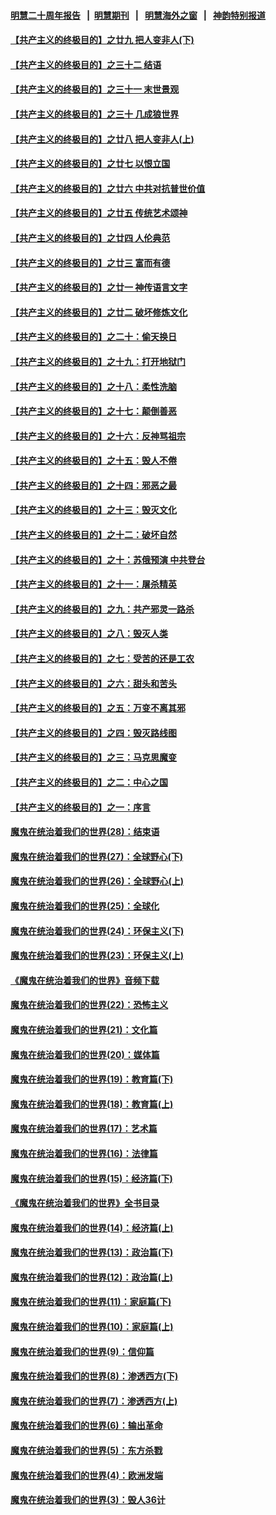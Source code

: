 #### [明慧二十周年报告](https://github.com/gfw-breaker/mh-reports/blob/master/README.md?t=07222340) &nbsp;&nbsp;|&nbsp;&nbsp;[明慧期刊](https://github.com/gfw-breaker/mh-qikan) &nbsp;&nbsp;|&nbsp;&nbsp; [明慧海外之窗](https://github.com/gfw-breaker/mh-news/blob/master/README.md?t=07222340) &nbsp;&nbsp;|&nbsp;&nbsp; [神韵特别报道](https://github.com/gfw-breaker/mh-news/blob/master/shenyun.md?t=07222340) 

#### [【共产主义的终极目的】之廿九 把人变非人(下)](../pages/nsc422/n11344140.md?t=07222340) 

#### [【共产主义的终极目的】之三十二 结语](../pages/nsc422/n11360535.md?t=07222340) 

#### [【共产主义的终极目的】之三十一 末世景观](../pages/nsc422/n11351129.md?t=07222340) 

#### [【共产主义的终极目的】之三十 几成狼世界](../pages/nsc422/n11348280.md?t=07222340) 

#### [【共产主义的终极目的】之廿八 把人变非人(上)](../pages/nsc422/n11340492.md?t=07222340) 

#### [【共产主义的终极目的】之廿七 以恨立国](../pages/nsc422/n11336944.md?t=07222340) 

#### [【共产主义的终极目的】之廿六 中共对抗普世价值](../pages/nsc422/n11324785.md?t=07222340) 

#### [【共产主义的终极目的】之廿五 传统艺术颂神](../pages/nsc422/n11296396.md?t=07222340) 

#### [【共产主义的终极目的】之廿四 人伦典范](../pages/nsc422/n11296397.md?t=07222340) 

#### [【共产主义的终极目的】之廿三 富而有德](../pages/nsc422/n11283598.md?t=07222340) 

#### [【共产主义的终极目的】之廿一 神传语言文字](../pages/nsc422/n11263265.md?t=07222340) 

#### [【共产主义的终极目的】之廿二 破坏修炼文化](../pages/nsc422/n11245728.md?t=07222340) 

#### [【共产主义的终极目的】之二十：偷天换日](../pages/nsc422/n11238846.md?t=07222340) 

#### [【共产主义的终极目的】之十九：打开地狱门](../pages/nsc422/n11206376.md?t=07222340) 

#### [【共产主义的终极目的】之十八：柔性洗脑](../pages/nsc422/n11199994.md?t=07222340) 

#### [【共产主义的终极目的】之十七：颠倒善恶](../pages/nsc422/n11179782.md?t=07222340) 

#### [【共产主义的终极目的】之十六：反神骂祖宗](../pages/nsc422/n11166798.md?t=07222340) 

#### [【共产主义的终极目的】之十五：毁人不倦](../pages/nsc422/n11166792.md?t=07222340) 

#### [【共产主义的终极目的】之十四：邪恶之最](../pages/nsc422/n11150249.md?t=07222340) 

#### [【共产主义的终极目的】之十三：毁灭文化](../pages/nsc422/n11135227.md?t=07222340) 

#### [【共产主义的终极目的】之十二：破坏自然](../pages/nsc422/n11135214.md?t=07222340) 

#### [【共产主义的终极目的】之十：苏俄预演 中共登台](../pages/nsc422/n11118424.md?t=07222340) 

#### [【共产主义的终极目的】之十一：屠杀精英](../pages/nsc422/n11118442.md?t=07222340) 

#### [【共产主义的终极目的】之九：共产邪灵一路杀](../pages/nsc422/n11114139.md?t=07222340) 

#### [【共产主义的终极目的】之八：毁灭人类](../pages/nsc422/n11108503.md?t=07222340) 

#### [【共产主义的终极目的】之七：受苦的还是工农](../pages/nsc422/n11101809.md?t=07222340) 

#### [【共产主义的终极目的】之六：甜头和苦头](../pages/nsc422/n11096971.md?t=07222340) 

#### [【共产主义的终极目的】之五：万变不离其邪](../pages/nsc422/n11091285.md?t=07222340) 

#### [【共产主义的终极目的】之四：毁灭路线图](../pages/nsc422/n11086284.md?t=07222340) 

#### [【共产主义的终极目的】之三：马克思魔变](../pages/nsc422/n11061941.md?t=07222340) 

#### [【共产主义的终极目的】之二：中心之国](../pages/nsc422/n11047728.md?t=07222340) 

#### [【共产主义的终极目的】之一：序言](../pages/nsc422/n11086077.md?t=07222340) 

#### [魔鬼在统治着我们的世界(28)：结束语](../pages/nsc422/n10936246.md?t=07222340) 

#### [魔鬼在统治着我们的世界(27)：全球野心(下)](../pages/nsc422/n10928319.md?t=07222340) 

#### [魔鬼在统治着我们的世界(26)：全球野心(上)](../pages/nsc422/n10900318.md?t=07222340) 

#### [魔鬼在统治着我们的世界(25)：全球化](../pages/nsc422/n10788205.md?t=07222340) 

#### [魔鬼在统治着我们的世界(24)：环保主义(下)](../pages/nsc422/n10695307.md?t=07222340) 

#### [魔鬼在统治着我们的世界(23)：环保主义(上)](../pages/nsc422/n10688613.md?t=07222340) 

#### [《魔鬼在统治着我们的世界》音频下载](../pages/nsc422/n10635553.md?t=07222340) 

#### [魔鬼在统治着我们的世界(22)：恐怖主义](../pages/nsc422/n10614727.md?t=07222340) 

#### [魔鬼在统治着我们的世界(21)：文化篇](../pages/nsc422/n10597706.md?t=07222340) 

#### [魔鬼在统治着我们的世界(20)：媒体篇](../pages/nsc422/n10586579.md?t=07222340) 

#### [魔鬼在统治着我们的世界(19)：教育篇(下)](../pages/nsc422/n10564808.md?t=07222340) 

#### [魔鬼在统治着我们的世界(18)：教育篇(上)](../pages/nsc422/n10526970.md?t=07222340) 

#### [魔鬼在统治着我们的世界(17)：艺术篇](../pages/nsc422/n10499093.md?t=07222340) 

#### [魔鬼在统治着我们的世界(16)：法律篇](../pages/nsc422/n10485969.md?t=07222340) 

#### [魔鬼在统治着我们的世界(15)：经济篇(下)](../pages/nsc422/n10469975.md?t=07222340) 

#### [《魔鬼在统治着我们的世界》全书目录](../pages/nsc422/n10464261.md?t=07222340) 

#### [魔鬼在统治着我们的世界(14)：经济篇(上)](../pages/nsc422/n10457370.md?t=07222340) 

#### [魔鬼在统治着我们的世界(13)：政治篇(下)](../pages/nsc422/n10448270.md?t=07222340) 

#### [魔鬼在统治着我们的世界(12)：政治篇(上)](../pages/nsc422/n10444576.md?t=07222340) 

#### [魔鬼在统治着我们的世界(11)：家庭篇(下)](../pages/nsc422/n10440961.md?t=07222340) 

#### [魔鬼在统治着我们的世界(10)：家庭篇(上)](../pages/nsc422/n10435448.md?t=07222340) 

#### [魔鬼在统治着我们的世界(9)：信仰篇](../pages/nsc422/n10432159.md?t=07222340) 

#### [魔鬼在统治着我们的世界(8)：渗透西方(下)](../pages/nsc422/n10429603.md?t=07222340) 

#### [魔鬼在统治着我们的世界(7)：渗透西方(上)](../pages/nsc422/n10426013.md?t=07222340) 

#### [魔鬼在统治着我们的世界(6)：输出革命](../pages/nsc422/n10421536.md?t=07222340) 

#### [魔鬼在统治着我们的世界(5)：东方杀戮](../pages/nsc422/n10417707.md?t=07222340) 

#### [魔鬼在统治着我们的世界(4)：欧洲发端](../pages/nsc422/n10414890.md?t=07222340) 

#### [魔鬼在统治着我们的世界(3)：毁人36计](../pages/nsc422/n10411583.md?t=07222340) 

